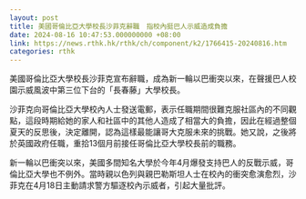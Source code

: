 ```yaml
---
layout: post
title: 美國哥倫比亞大學校長沙菲克辭職　指校內挺巴人示威造成負擔
date: 2024-08-16 10:47:53.000000000 +08:00
link: https://news.rthk.hk/rthk/ch/component/k2/1766415-20240816.htm
categories: rthk
---
```


美國哥倫比亞大學校長沙菲克宣布辭職，成為新一輪以巴衝突以來，在聲援巴人校園示威風波中第三位下台的「長春藤」大學校長。

沙菲克向哥倫比亞大學校內人士發送電郵，表示任職期間很難克服社區內的不同觀點，這段時期給她的家人和社區中的其他人造成了相當大的負擔，因此在經過整個夏天的反思後，決定離開，認為這樣最能讓哥大克服未來的挑戰。她又說，之後將於英國政府任職，重拾13個月前接任哥倫比亞大學校長前的職務。

新一輪以巴衝突以來，美國多間知名大學於今年4月爆發支持巴人的反戰示威，哥倫比亞大學也不例外。當時親以色列與親巴勒斯坦人士在校內的衝突愈演愈烈，沙菲克在4月18日主動請求警方驅逐校內示威者，引起大量批評。
